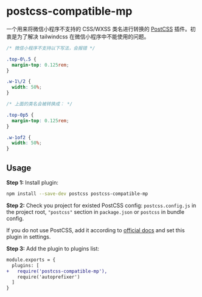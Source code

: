 <!--
 * @Author: cheese
 * @Date: 2021-03-28 17:28:49
 * @LastEditTime: 2021-03-28 18:28:32
-->
# postcss-compatible-mp

一个用来将微信小程序不支持的 CSS/WXSS 类名进行转换的 [PostCSS] 插件。初衷是为了解决 tailwindcss 在微信小程序中不能使用的问题。

[PostCSS]: https://github.com/postcss/postcss

```css
/* 微信小程序不支持以下写法，会报错 */

.top-0\.5 {
  margin-top: 0.125rem;
}

.w-1\/2 {
  width: 50%;
}
```

```css
/* 上面的类名会被转换成： */

.top-0p5 {
  margin-top: 0.125rem;
}

.w-1of2 {
  width: 50%;
}
```

## Usage

**Step 1:** Install plugin:

```sh
npm install --save-dev postcss postcss-compatible-mp
```

**Step 2:** Check you project for existed PostCSS config: `postcss.config.js`
in the project root, `"postcss"` section in `package.json`
or `postcss` in bundle config.

If you do not use PostCSS, add it according to [official docs]
and set this plugin in settings.

**Step 3:** Add the plugin to plugins list:

```diff
module.exports = {
  plugins: [
+   require('postcss-compatible-mp'),
    require('autoprefixer')
  ]
}
```

[official docs]: https://github.com/postcss/postcss#usage
